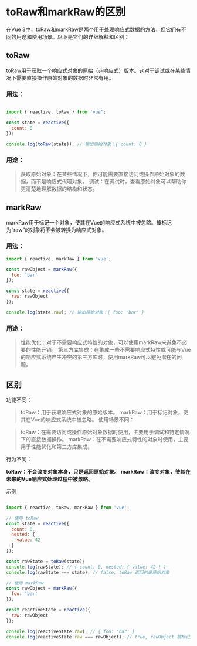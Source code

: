 # toRaw和markRaw的区别

在Vue 3中，toRaw和markRaw是两个用于处理响应式数据的方法，但它们有不同的用途和使用场景。以下是它们的详细解释和区别：

## toRaw
toRaw用于获取一个响应式对象的原始（非响应式）版本。这对于调试或在某些情况下需要直接操作原始对象的数据时非常有用。

### 用法：

```javascript

import { reactive, toRaw } from 'vue';

const state = reactive({
  count: 0
});

console.log(toRaw(state)); // 输出原始对象：{ count: 0 }
```
### 用途：

> 获取原始对象：在某些情况下，你可能需要直接访问或操作原始对象的数据，而不是响应式代理对象。
> 调试：在调试时，查看原始对象可以帮助你更清楚地理解数据的结构和状态。

## markRaw

markRaw用于标记一个对象，使其在Vue的响应式系统中被忽略。被标记为“raw”的对象将不会被转换为响应式对象。

### 用法：

```js
import { reactive, markRaw } from 'vue';

const rawObject = markRaw({
  foo: 'bar'
});

const state = reactive({
  raw: rawObject
});

console.log(state.raw); // 输出原始对象：{ foo: 'bar' }
```

### 用途：

> 性能优化：对于不需要响应式特性的对象，可以使用markRaw来避免不必要的性能开销。
> 第三方库集成：在集成一些不需要响应式特性或可能与Vue的响应式系统产生冲突的第三方库时，使用markRaw可以避免潜在的问题。

## 区别
功能不同：

> toRaw：用于获取响应式对象的原始版本。
> markRaw：用于标记对象，使其在Vue的响应式系统中被忽略。
使用场景不同：

> toRaw：在需要访问或操作原始对象数据时使用，主要用于调试和特定情况下的直接数据操作。
> markRaw：在不需要响应式特性的对象时使用，主要用于性能优化和第三方库集成。
>

行为不同：

**toRaw：不会改变对象本身，只是返回原始对象。**
**markRaw：改变对象，使其在未来的Vue响应式处理过程中被忽略。**


示例
```javascript

import { reactive, toRaw, markRaw } from 'vue';

// 使用 toRaw
const state = reactive({
  count: 0,
  nested: {
    value: 42
  }
});

const rawState = toRaw(state);
console.log(rawState); // { count: 0, nested: { value: 42 } }
console.log(rawState === state); // false, toRaw 返回的是原始对象

// 使用 markRaw
const rawObject = markRaw({
  foo: 'bar'
});

const reactiveState = reactive({
  raw: rawObject
});

console.log(reactiveState.raw); // { foo: 'bar' }
console.log(reactiveState.raw === rawObject); // true, rawObject 被标记为 raw，不会被响应式处理
```
